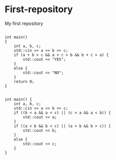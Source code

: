 # First-repository
My first repository



```#include <iostream>

int main()
{
    int a, b, c;
    std::cin >> a >> b >> c;
    if (a + b > c && a + c > b && b + c > a) {
        std::cout << "YES";
    }
    else {
        std::cout << "NO";
    }
    return 0;
}
```

```#include <iostream>

int main() {
    int a, b, c;
    std::cin >> a >> b >> c;
    if ((b < a && a < c) || (c < a && a < b)) {
        std::cout << a;
    }
    if ((a < b && b < c) || (a > b && b > c)) {
        std::cout << b;
    }
    else {
        std::cout << c;
    }
}
```
